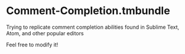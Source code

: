# Comment-Completion.tmbundle
Trying to replicate comment completion abilities found in Sublime Text, Atom, and other popular editors

Feel free to modify it!
